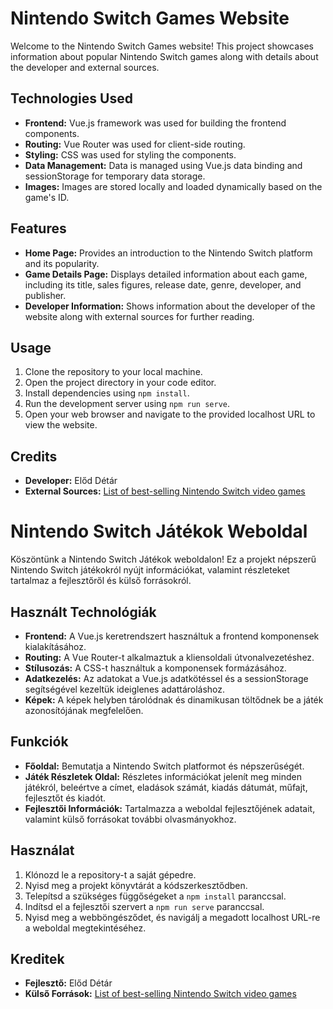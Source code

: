 # Nintendo Switch Games Website

Welcome to the Nintendo Switch Games website! This project showcases information about popular Nintendo Switch games along with details about the developer and external sources.

## Technologies Used

- **Frontend:** Vue.js framework was used for building the frontend components.
- **Routing:** Vue Router was used for client-side routing.
- **Styling:** CSS was used for styling the components.
- **Data Management:** Data is managed using Vue.js data binding and sessionStorage for temporary data storage.
- **Images:** Images are stored locally and loaded dynamically based on the game's ID.

## Features

- **Home Page:** Provides an introduction to the Nintendo Switch platform and its popularity.
- **Game Details Page:** Displays detailed information about each game, including its title, sales figures, release date, genre, developer, and publisher.
- **Developer Information:** Shows information about the developer of the website along with external sources for further reading.

## Usage

1. Clone the repository to your local machine.
2. Open the project directory in your code editor.
3. Install dependencies using `npm install`.
4. Run the development server using `npm run serve`.
5. Open your web browser and navigate to the provided localhost URL to view the website.

## Credits

- **Developer:** Előd Détár
- **External Sources:** [List of best-selling Nintendo Switch video games](https://en.wikipedia.org/wiki/List_of_best-selling_Nintendo_Switch_video_games)



# Nintendo Switch Játékok Weboldal

Köszöntünk a Nintendo Switch Játékok weboldalon! Ez a projekt népszerű Nintendo Switch játékokról nyújt információkat, valamint részleteket tartalmaz a fejlesztőről és külső forrásokról.

## Használt Technológiák

- **Frontend:** A Vue.js keretrendszert használtuk a frontend komponensek kialakításához.
- **Routing:** A Vue Router-t alkalmaztuk a kliensoldali útvonalvezetéshez.
- **Stílusozás:** A CSS-t használtuk a komponensek formázásához.
- **Adatkezelés:** Az adatokat a Vue.js adatkötéssel és a sessionStorage segítségével kezeltük ideiglenes adattároláshoz.
- **Képek:** A képek helyben tárolódnak és dinamikusan töltődnek be a játék azonosítójának megfelelően.

## Funkciók

- **Főoldal:** Bemutatja a Nintendo Switch platformot és népszerűségét.
- **Játék Részletek Oldal:** Részletes információkat jelenít meg minden játékról, beleértve a címet, eladások számát, kiadás dátumát, műfajt, fejlesztőt és kiadót.
- **Fejlesztői Információk:** Tartalmazza a weboldal fejlesztőjének adatait, valamint külső forrásokat további olvasmányokhoz.

## Használat

1. Klónozd le a repository-t a saját gépedre.
2. Nyisd meg a projekt könyvtárát a kódszerkesztődben.
3. Telepítsd a szükséges függőségeket a `npm install` paranccsal.
4. Indítsd el a fejlesztői szervert a `npm run serve` paranccsal.
5. Nyisd meg a webböngésződet, és navigálj a megadott localhost URL-re a weboldal megtekintéséhez.

## Kreditek

- **Fejlesztő:** Előd Détár
- **Külső Források:** [List of best-selling Nintendo Switch video games](https://en.wikipedia.org/wiki/List_of_best-selling_Nintendo_Switch_video_games)
